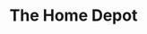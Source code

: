 ---
title: "The Home Depot"
url: /tallahassee/the-home-depot-capital-circle-northwest/
shop: Baumarkt
---